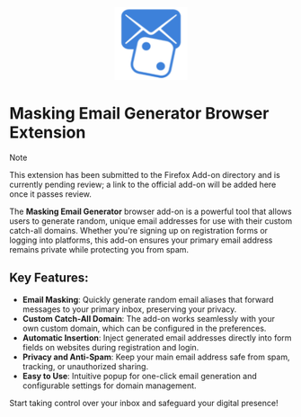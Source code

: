 <p align="center"><img src="icons/icon-128.png" height="130"></p>

# Masking Email Generator Browser Extension

> [!NOTE]
> This extension has been submitted to the Firefox Add-on directory and is currently pending review; a link to the official add-on will be added here once it passes review.

The **Masking Email Generator** browser add-on is a powerful tool that allows users to generate random, unique email addresses for use with their custom catch-all domains. Whether you're signing up on registration forms or logging into platforms, this add-on ensures your primary email address remains private while protecting you from spam.

## Key Features:

- **Email Masking**: Quickly generate random email aliases that forward messages to your primary inbox, preserving your privacy.
- **Custom Catch-All Domain**: The add-on works seamlessly with your own custom domain, which can be configured in the preferences.
- **Automatic Insertion**: Inject generated email addresses directly into form fields on websites during registration and login.
- **Privacy and Anti-Spam**: Keep your main email address safe from spam, tracking, or unauthorized sharing.
- **Easy to Use**: Intuitive popup for one-click email generation and configurable settings for domain management.


Start taking control over your inbox and safeguard your digital presence!